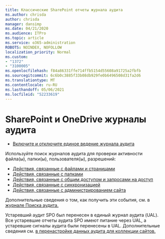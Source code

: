 ```yaml
---
title: Классические SharePoint отчеты журнала аудита
ms.author: chrisda
author: chrisda
manager: dansimp
ms.date: 04/21/2020
ms.audience: ITPro
ms.topic: article
ms.service: o365-administration
ROBOTS: NOINDEX, NOFOLLOW
localization_priority: Normal
ms.custom:
- "1372"
- "3100005"
ms.openlocfilehash: f84a86331ffe714ffb5154d55608a91725a2fbfb
ms.sourcegitcommit: 6c6b0c3885f33b08db929fe0b6496508d31fa2d6
ms.translationtype: MT
ms.contentlocale: ru-RU
ms.lasthandoff: 05/06/2021
ms.locfileid: "52233619"
---
```

# <a name="sharepoint-and-onedrive-audit-logs"></a>SharePoint и OneDrive журналы аудита

* [Включите и отключите единое ведение журнала аудита](https://docs.microsoft.com/microsoft-365/compliance/turn-audit-log-search-on-or-off) 

Используйте поиск журналов аудита для проверки активности файла(ы), папки(ы), пользователя(ы), разрешений:

* [Действия, связанные с файлами и страницами](https://docs.microsoft.com/microsoft-365/compliance/search-the-audit-log-in-security-and-compliance)
* [Действия, связанные с папками](https://docs.microsoft.com/microsoft-365/compliance/search-the-audit-log-in-security-and-compliance#folder-activities)
* [Действия, связанные с общим доступом и запросами на доступ](https://docs.microsoft.com/microsoft-365/compliance/search-the-audit-log-in-security-and-compliance#sharing-and-access-request-activities)
* [Действия, связанные с синхронизацией](https://docs.microsoft.com/microsoft-365/compliance/search-the-audit-log-in-security-and-compliance#synchronization-activities)
* [Действия, связанные с администрированием сайта](https://docs.microsoft.com/microsoft-365/compliance/search-the-audit-log-in-security-and-compliance#site-administration-activities)

Дополнительные сведения о том, как получить эти события, см. в [журнале Поиска аудита.](https://docs.microsoft.com/microsoft-365/compliance/search-the-audit-log-in-security-and-compliance#search-the-audit-log)

Устаревший аудит SPO был перенесен в единый журнал аудита (UAL). Все устаревшие отчеты аудита SPO имеют питание через UAL, а устаревшие сигналы аудита были перенесены в UAL. Дополнительные сведения см. [в перенастройке данных аудита для коллекции сайтов.](https://support.office.com/article/Configure-audit-settings-for-a-site-collection-A9920C97-38C0-44F2-8BCB-4CF1E2AE22D2)
